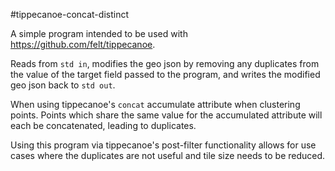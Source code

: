 #tippecanoe-concat-distinct

A simple program intended to be used with https://github.com/felt/tippecanoe.

Reads from `std in`, modifies the geo json by removing any duplicates from the value of the target field passed to the program, and writes the modified geo json back to `std out`.

When using tippecanoe's `concat` accumulate attribute when clustering points. Points which share the same value for the accumulated attribute will each be concatenated, leading to duplicates.

Using this program via tippecanoe's post-filter functionality allows for use cases where the duplicates are not useful and tile size needs to be reduced.

